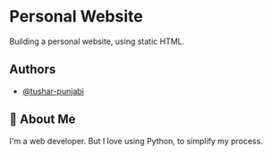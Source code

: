 # Personal Website

Building a personal website, using static HTML.


## Authors

- [@tushar-punjabi](https://www.github.com/tushar-punjabi)


## 🚀 About Me
I'm a web developer. But I love using Python, to simplify my process.

